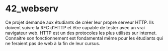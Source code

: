 # 42_webserv
Ce projet demande aux étudiants de créer leur propre serveur HTTP. Ils doivent suivre la RFC d'HTTP et être capable de tester avec un vrai navigateur web. HTTP est un des protocoles les plus utilisés sur internet. Connaitre son fonctionnement est fondamental même pour les étudiants qui ne feraient pas de web à la fin de leur cursus.
